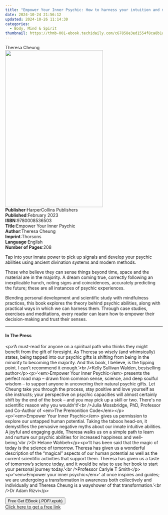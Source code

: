 ```yaml
---
title: "Empower Your Inner Psychic: How to harness your intuition and manifest your dream life | Free Book"
date: 2024-10-24 21:56:12
updated: 2024-10-26 11:14:30
categories:
  - Body, Mind & Spirit
thumbnail: https://thmb-001-ebook.techidaily.com/c67858e3ed1554f8ca8b1a31911cd12868a0af25787b4d78c6f52796ed6f674f.jpg
---
```

<main id="book-container">
  <div class="flex flex-col">
    <div class="book-brief flex-1 py-6 px-4 sm:p-6 md:py-10 md:px-8">
      <!-- brief-->
      <div class="book-brief-main">Theresa Cheung</div>
    </div>
    <div
      class="book-meta-info flex-1 grid gap-4 col-start-1 col-end-3 row-start-1 sm:mb-6 sm:grid-cols-4 lg:gap-6 lg:col-start-2 lg:row-end-6 lg:row-span-6 lg:mb-0"
    >
      <div
        class="book-meta-info-left place-content-center mt-4 p-4 text-sm leading-6 col-start-2 col-span-2 dark:text-slate-400"
      >
        <img
          class="w-full h-500 object-cover rounded-lg sm:h-255 sm:col-span-2 lg:col-span-full"
          src="https://img-001-ebook.techidaily.com/58f32ad06f9b04cddd408ddab925ac759313a5232095488bcae33029adf62651.jpg"
          alt=""
          width="312"
          height="500"
        />
      </div>
      <div
        class="book-meta-info-right mt-2 col-start-1 row-start-2 col-span-3 self-center"
      >
        <!-- meta data  -->
        <div class="flex flex-col px-4 md:px-8">
          <div class="flex-1">
            <strong>Publisher</strong>:<span class="px-2"
              >HarperCollins Publishers</span
            >
          </div>
          <div class="flex-1">
            <strong>Published</strong>:<span class="px-2">February 2023</span>
          </div>
          <div class="flex-1">
            <strong>ISBN</strong>:<span class="px-2">9780008536503</span>
          </div>
          <div class="flex-1">
            <strong>Title</strong>:<span class="px-2"
              >Empower Your Inner Psychic</span
            >
          </div>
          <div class="flex-1">
            <strong>Author</strong>:<span class="px-2">Theresa Cheung</span>
          </div>
          <div class="flex-1">
            <strong>Imprint</strong>:<span class="px-2">Thorsons</span>
          </div>
          <div class="flex-1">
            <strong>Language</strong>:<span class="px-2">English</span>
          </div>
          <div class="flex-1">
            <strong>Number of Pages</strong>:<span class="px-2">208</span>
          </div>
        </div>
      </div>
    </div>
    <div class="book-description flex-1 py-6 px-4 sm:p-6 md:py-10 md:px-8">
      <div class="book-description-main">
        <div accordion-content="" id="description">
          <p>
            Tap into your innate power to pick up signals and develop your
            psychic abilities using ancient divination systems and modern
            methods.
          </p>
          <p>
            Those who believe they can sense things beyond time, space and the
            material are in the majority. A dream coming true, correctly
            following an inexplicable hunch, noting signs and coincidences,
            accurately predicting the future; these are all instances of psychic
            experiences.
          </p>
          <p>
            Blending personal development and scientific study with mindfulness
            practices, this book explores the theory behind psychic abilities,
            along with practical ways in which we can harness them. Through case
            studies, exercises and meditations, every reader can learn how to
            empower their decision-making and trust their senses.
          </p>
        </div>
      </div>
    </div>
    <div class="book-excerpts flex-1 py-6 px-4 sm:p-6 md:py-10 md:px-8">
      <!-- excerpts-->
      <div class="book-excerpts-main">
        <hr />
        <h4 class="placeholder placeholder-heading">
          <span>In The Press</span>
        </h4>
        <p>
          &lt;p&gt;‘A must-read for anyone on a spiritual path who thinks they
          might benefit from the gift of foresight. As Theresa so wisely (and
          whimsically) states, being tapped into our psychic gifts is shifting
          from being in the minority to becoming the majority. And this book, I
          believe, is the tipping point. I can’t recommend it enough.’&lt;br
          /&gt;Kelly Sullivan Walden, bestselling
          author&lt;/p&gt;&lt;p&gt;‘&lt;em&gt;Empower Your Inner
          Psychic&lt;/em&gt; presents the perfect road map – drawn from common
          sense, science, and deep soulful wisdom – to support anyone in
          uncovering their natural psychic gifts. Let Cheung take you through
          the process, stay positive and love yourself as she instructs; your
          perspective on psychic capacities will almost certainly shift by the
          end of the book – and you may pick up a skill or two. There's no
          scientific reason why you wouldn't!’&lt;br /&gt;Julia Mossbridge, PhD,
          Professor and Co-Author of &lt;em&gt;The Premonition
          Code&lt;/em&gt;&lt;/p&gt;&lt;p&gt;‘&lt;em&gt;Empower Your Inner
          Psychic&lt;/em&gt; gives us permission to explore our untapped human
          potential. Taking the taboos head-on, it demystifies the pervasive
          negative myths about our innate intuitive abilities. A joyful and
          engaging guide, Theresa walks us on a simple path to learn and nurture
          our psychic abilities for increased happiness and well-being.’&lt;br
          /&gt;Dr Helane Wahbeh&lt;/p&gt;&lt;p&gt;‘It has been said that the
          magic of today is the science of tomorrow. Theresa has given us a
          wonderful description of the “magical” aspects of our human potential
          as well as the current scientific activities that support them.
          Theresa has given us a taste of tomorrow’s science today, and it would
          be wise to use her book to start your personal journey today.’&lt;br
          /&gt;Professor Carlyle T Smith&lt;/p&gt;&lt;p&gt;‘&lt;em&gt;Empower
          your inner psychic&lt;/em&gt;’ at once inspires and guides; we are
          undergoing a transformation in awareness both collectively and
          individually and Theresa Cheung is a wayshower of that
          transformation.’&lt;br /&gt;Dr Adam Rizvi&lt;/p&gt;
        </p>
      </div>
    </div>
    <div
      class="book-about-author flex-1 py-6 px-4 sm:p-6 md:py-10 md:px-8"
    ></div>
    <div class="book-free-get flex-1 py-6 px-4 sm:p-6 md:py-10 md:px-8">
      <button
        id="btn-free-get"
        class="bg-blue-500 hover:bg-blue-700 text-white font-bold py-2 px-4 rounded"
      >
        Free Get EBook (.PDF/.epub)
      </button>
      <div id="countdown-display" class="px-2 text-lg mt-2"></div>
      <a
        id="free-link"
        class="hidden bg-blue-500 hover:bg-blue-700 text-white font-bold py-2 px-4 rounded"
        href="https://www.ebooks.com/en-us/book/210669103/empower-your-inner-psychic-how-to-harness-your-intuition-and-manifest-your-dream-life/theresa-cheung/"
        target="_blank"
        >Click here to get a free link</a
      >
    </div>
    <script>
      let countdownTime = 0;
      let countdownInterval = null;
      document
        .getElementById('btn-free-get')
        .addEventListener('click', startCountdown);
      function startCountdown() {
        countdownTime = new Date().getTime() + 60000 * 3;
        countdownInterval = setInterval(updateCountdown, 1000);
        document.getElementById('btn-free-get').disabled = true;
        document
          .getElementById('btn-free-get')
          .classList.add('bg-gray-500', 'cursor-not-allowed');
      }
      function updateCountdown() {
        let currentTime = new Date().getTime();
        let timeLeft = countdownTime - currentTime;
        let secondsLeft = Math.floor(timeLeft / 1000);
        document.getElementById('countdown-display').innerHTML =
          `Remaining time: ${secondsLeft} seconds.`;
        if (secondsLeft <= 0) {
          clearInterval(countdownInterval);
          document.getElementById('btn-free-get').classList.add('hidden');
          document.getElementById('free-link').classList.remove('hidden');
          document.getElementById('countdown-display').innerHTML = '';
        }
      }
    </script>
  </div>
</main>
